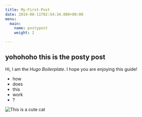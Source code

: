 ```yaml
---
title: My-First-Post
date: 2019-08-11T02:54:34.000+00:00
menu:
  main:
    name: postypost
    weight: 2

---
```

## yohohoho this is the posty post

Hi, I am the _Hugo Boilerplate_. I hope you are enjoying this guide!

* how 
* does
* this
* work
* ?

![This is a cute cat](/uploads/2019/08/12/IMG_5999.jpg)